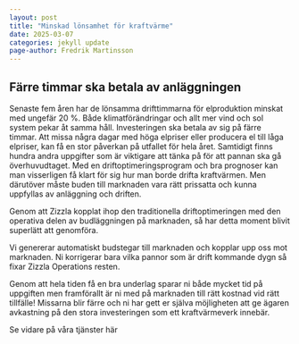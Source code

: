 ```yaml
---
layout: post
title: "Minskad lönsamhet för kraftvärme"
date: 2025-03-07
categories: jekyll update
page-author: Fredrik Martinsson
---
```


## Färre timmar ska betala av anläggningen

Senaste fem åren har de lönsamma drifttimmarna för elproduktion minskat med ungefär 20 %. Både klimatförändringar och allt mer vind och sol system pekar åt samma håll. Investeringen ska betala av sig på färre timmar. 
Att missa några dagar med höga elpriser eller producera el till låga elpriser, kan få en stor påverkan på utfallet för hela året. Samtidigt finns hundra andra uppgifter som är viktigare att tänka på för att pannan ska gå överhuvudtaget. 
Med en driftoptimeringsprogram och bra prognoser kan man visserligen få klart för sig hur man borde drifta kraftvärmen. Men därutöver måste buden till marknaden vara rätt prissatta och kunna uppfyllas av anläggning och driften.

Genom att Zizzla kopplat ihop den traditionella driftoptimeringen med den operativa delen av budläggningen på marknaden, så har detta moment blivit superlätt att genomföra. 

Vi genererar automatiskt budstegar till marknaden och kopplar upp oss mot marknaden. Ni korrigerar bara vilka pannor som är drift kommande dygn så fixar Zizzla Operations resten. 

Genom att hela tiden få en bra underlag sparar ni både mycket tid på uppgiften men framförallt är ni med på marknaden till rätt kostnad vid rätt tillfälle! 
Missarna blir färre och ni har gett er själva möjligheten att ge ägaren avkastning på den stora investeringen som ett kraftvärmeverk innebär.

Se vidare på våra tjänster här
